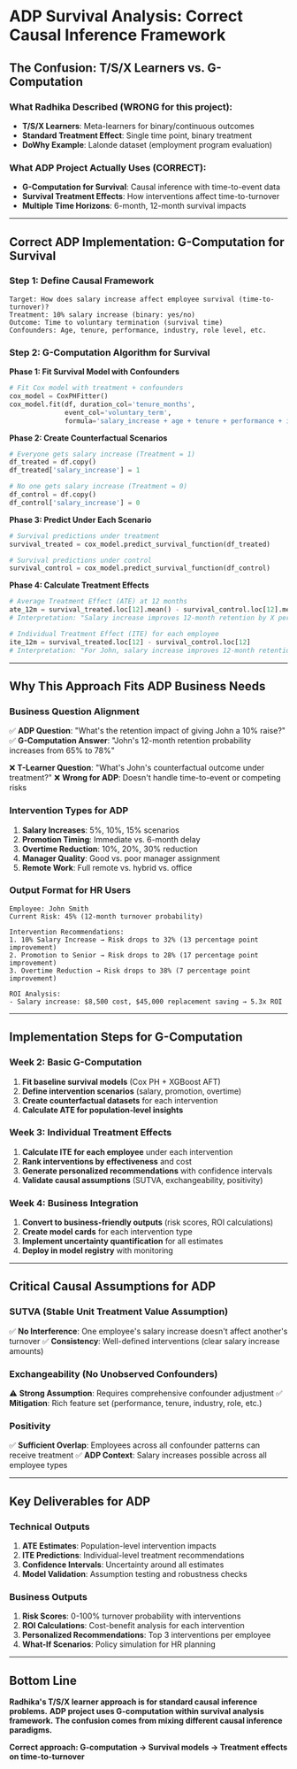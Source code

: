 # ADP Survival Analysis: Correct Causal Inference Framework

## **The Confusion: T/S/X Learners vs. G-Computation**

### **What Radhika Described (WRONG for this project):**
- **T/S/X Learners**: Meta-learners for binary/continuous outcomes
- **Standard Treatment Effect**: Single time point, binary treatment
- **DoWhy Example**: Lalonde dataset (employment program evaluation)

### **What ADP Project Actually Uses (CORRECT):**
- **G-Computation for Survival**: Causal inference with time-to-event data
- **Survival Treatment Effects**: How interventions affect time-to-turnover
- **Multiple Time Horizons**: 6-month, 12-month survival impacts

---

## **Correct ADP Implementation: G-Computation for Survival**

### **Step 1: Define Causal Framework**
```
Target: How does salary increase affect employee survival (time-to-turnover)?
Treatment: 10% salary increase (binary: yes/no)
Outcome: Time to voluntary termination (survival time)
Confounders: Age, tenure, performance, industry, role level, etc.
```

### **Step 2: G-Computation Algorithm for Survival**

**Phase 1: Fit Survival Model with Confounders**
```python
# Fit Cox model with treatment + confounders
cox_model = CoxPHFitter()
cox_model.fit(df, duration_col='tenure_months', 
              event_col='voluntary_term',
              formula='salary_increase + age + tenure + performance + industry')
```

**Phase 2: Create Counterfactual Scenarios**
```python
# Everyone gets salary increase (Treatment = 1)
df_treated = df.copy()
df_treated['salary_increase'] = 1

# No one gets salary increase (Treatment = 0)  
df_control = df.copy()
df_control['salary_increase'] = 0
```

**Phase 3: Predict Under Each Scenario**
```python
# Survival predictions under treatment
survival_treated = cox_model.predict_survival_function(df_treated)

# Survival predictions under control
survival_control = cox_model.predict_survival_function(df_control)
```

**Phase 4: Calculate Treatment Effects**
```python
# Average Treatment Effect (ATE) at 12 months
ate_12m = survival_treated.loc[12].mean() - survival_control.loc[12].mean()
# Interpretation: "Salary increase improves 12-month retention by X percentage points"

# Individual Treatment Effect (ITE) for each employee
ite_12m = survival_treated.loc[12] - survival_control.loc[12]
# Interpretation: "For John, salary increase improves 12-month retention by Y%"
```

---

## **Why This Approach Fits ADP Business Needs**

### **Business Question Alignment**
✅ **ADP Question**: "What's the retention impact of giving John a 10% raise?"
✅ **G-Computation Answer**: "John's 12-month retention probability increases from 65% to 78%"

❌ **T-Learner Question**: "What's John's counterfactual outcome under treatment?"
❌ **Wrong for ADP**: Doesn't handle time-to-event or competing risks

### **Intervention Types for ADP**
1. **Salary Increases**: 5%, 10%, 15% scenarios
2. **Promotion Timing**: Immediate vs. 6-month delay
3. **Overtime Reduction**: 10%, 20%, 30% reduction
4. **Manager Quality**: Good vs. poor manager assignment
5. **Remote Work**: Full remote vs. hybrid vs. office

### **Output Format for HR Users**
```
Employee: John Smith
Current Risk: 45% (12-month turnover probability)

Intervention Recommendations:
1. 10% Salary Increase → Risk drops to 32% (13 percentage point improvement)
2. Promotion to Senior → Risk drops to 28% (17 percentage point improvement)  
3. Overtime Reduction → Risk drops to 38% (7 percentage point improvement)

ROI Analysis:
- Salary increase: $8,500 cost, $45,000 replacement saving → 5.3x ROI
```

---

## **Implementation Steps for G-Computation**

### **Week 2: Basic G-Computation**
1. **Fit baseline survival models** (Cox PH + XGBoost AFT)
2. **Define intervention scenarios** (salary, promotion, overtime)
3. **Create counterfactual datasets** for each intervention
4. **Calculate ATE for population-level insights**

### **Week 3: Individual Treatment Effects**
1. **Calculate ITE for each employee** under each intervention
2. **Rank interventions by effectiveness** and cost
3. **Generate personalized recommendations** with confidence intervals
4. **Validate causal assumptions** (SUTVA, exchangeability, positivity)

### **Week 4: Business Integration**
1. **Convert to business-friendly outputs** (risk scores, ROI calculations)
2. **Create model cards** for each intervention type
3. **Implement uncertainty quantification** for all estimates
4. **Deploy in model registry** with monitoring

---

## **Critical Causal Assumptions for ADP**

### **SUTVA (Stable Unit Treatment Value Assumption)**
✅ **No Interference**: One employee's salary increase doesn't affect another's turnover
✅ **Consistency**: Well-defined interventions (clear salary increase amounts)

### **Exchangeability (No Unobserved Confounders)**
⚠️ **Strong Assumption**: Requires comprehensive confounder adjustment
✅ **Mitigation**: Rich feature set (performance, tenure, industry, role, etc.)

### **Positivity**
✅ **Sufficient Overlap**: Employees across all confounder patterns can receive treatment
✅ **ADP Context**: Salary increases possible across all employee types

---

## **Key Deliverables for ADP**

### **Technical Outputs**
1. **ATE Estimates**: Population-level intervention impacts
2. **ITE Predictions**: Individual-level treatment recommendations  
3. **Confidence Intervals**: Uncertainty around all estimates
4. **Model Validation**: Assumption testing and robustness checks

### **Business Outputs**
1. **Risk Scores**: 0-100% turnover probability with interventions
2. **ROI Calculations**: Cost-benefit analysis for each intervention
3. **Personalized Recommendations**: Top 3 interventions per employee
4. **What-If Scenarios**: Policy simulation for HR planning

---

## **Bottom Line**

**Radhika's T/S/X learner approach is for standard causal inference problems.**
**ADP project uses G-computation within survival analysis framework.**
**The confusion comes from mixing different causal inference paradigms.**

**Correct approach: G-computation → Survival models → Treatment effects on time-to-turnover**